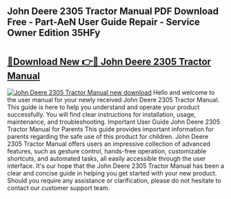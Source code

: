 ## John Deere 2305 Tractor Manual PDF Download Free - Part-AeN User Guide Repair - Service Owner Edition 35HFy

# <h2><a href="http://bc87854.oget.top/?id=John+Deere+2305+Tractor+Manual">🔗Download New 👉🔴 John Deere 2305 Tractor Manual</a></h2>

[![John Deere 2305 Tractor Manual new download](https://i.imgur.com/5g1atiW.png)](http://bc87854.oget.top/?id=John+Deere+2305+Tractor+Manual)
Hello and welcome to the user manual for your newly received John Deere 2305 Tractor Manual. This guide is here to help you understand and operate your product successfully. You will find clear instructions for installation, usage, maintenance, and troubleshooting. Important User Guide John Deere 2305 Tractor Manual for Parents This guide provides important information for parents regarding the safe use of this product for children. John Deere 2305 Tractor Manual offers users an impressive collection of advanced features, such as gesture control, hands-free operation, customizable shortcuts, and automated tasks, all easily accessible through the user interface. It's our hope that the John Deere 2305 Tractor Manual has been a clear and concise guide in helping you get started with your new product. Should you require any assistance or clarification, please do not hesitate to contact our customer support team.
